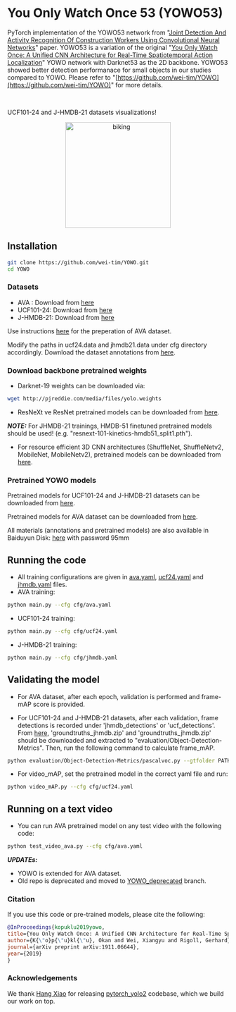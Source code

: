# You Only Watch Once 53 (YOWO53)

PyTorch implementation of the YOWO53 network from "[Joint Detection And Activity Recognition Of Construction Workers Using Convolutional Neural Networks](https://ec-3.org/publications/conferences/2021/paper/?id=197)" paper. YOWO53 is a variation of the original "[You Only Watch Once: A Unified CNN Architecture for Real-Time Spatiotemporal Action Localization](https://github.com/wei-tim/YOWO/blob/master/examples/YOWO_updated.pdf)"  YOWO network with Darknet53 as the 2D backbone. YOWO53 showed better detection performanace for small objects in our studies compared to YOWO. Please refer to "[https://github.com/wei-tim/YOWO](https://github.com/wei-tim/YOWO)" for more details. 


<br/>

UCF101-24 and J-HMDB-21 datasets visualizations!
<br/>
<div align="center" style="width:image width px;">
  <img  src="https://github.com/ghazalehtrb/YOWO/blob/master/examples/Media2.gif" width=240 alt="biking">
</div>

  



## Installation
```bash
git clone https://github.com/wei-tim/YOWO.git
cd YOWO
```

### Datasets

* AVA	   : Download from [here](https://github.com/cvdfoundation/ava-dataset)
* UCF101-24: Download from [here](https://drive.google.com/file/d/1o2l6nYhd-0DDXGP-IPReBP4y1ffVmGSE/view?usp=sharing)
* J-HMDB-21: Download from [here](http://jhmdb.is.tue.mpg.de/challenge/JHMDB/datasets)

Use instructions [here](https://github.com/facebookresearch/SlowFast/blob/master/slowfast/datasets/DATASET.md) for the preperation of AVA dataset.

Modify the paths in ucf24.data and jhmdb21.data under cfg directory accordingly.
Download the dataset annotations from [here](https://www.dropbox.com/sh/16jv2kwzom1pmlt/AABL3cFWDfG5MuH9PwnjSJf0a?dl=0).

### Download backbone pretrained weights

* Darknet-19 weights can be downloaded via:
```bash
wget http://pjreddie.com/media/files/yolo.weights
```

* ResNeXt ve ResNet pretrained models can be downloaded from [here](https://drive.google.com/drive/folders/1zvl89AgFAApbH0At-gMuZSeQB_LpNP-M?usp=sharing).

***NOTE:*** For JHMDB-21 trainings, HMDB-51 finetuned pretrained models should be used! (e.g. "resnext-101-kinetics-hmdb51_split1.pth").

* For resource efficient 3D CNN architectures (ShuffleNet, ShuffleNetv2, MobileNet, MobileNetv2), pretrained models can be downloaded from [here](https://github.com/okankop/Efficient-3DCNNs).

### Pretrained YOWO models

Pretrained models for UCF101-24 and J-HMDB-21 datasets can be downloaded from [here](https://www.dropbox.com/sh/16jv2kwzom1pmlt/AABL3cFWDfG5MuH9PwnjSJf0a?dl=0).

Pretrained models for AVA dataset can be downloaded from [here](https://drive.google.com/drive/folders/1g-jTfxCV9_uNFr61pjo4VxNfgDlbWLlb?usp=sharing).

All materials (annotations and pretrained models) are also available in Baiduyun Disk:
[here](https://pan.baidu.com/s/1yaOYqzcEx96z9gAkOhMnvQ) with password 95mm

## Running the code

* All training configurations are given in [ava.yaml](https://github.com/wei-tim/YOWO/blob/master/cfg/ava.yaml), [ucf24.yaml](https://github.com/wei-tim/YOWO/blob/master/cfg/ucf24.yaml) and [jhmdb.yaml](https://github.com/wei-tim/YOWO/blob/master/cfg/jhmdb.yaml) files.
* AVA training:
```bash
python main.py --cfg cfg/ava.yaml
```
* UCF101-24 training:
```bash
python main.py --cfg cfg/ucf24.yaml
```
* J-HMDB-21 training:
```bash
python main.py --cfg cfg/jhmdb.yaml
```

## Validating the model

* For AVA dataset, after each epoch, validation is performed and frame-mAP score is provided.

* For UCF101-24 and J-HMDB-21 datasets, after each validation, frame detections is recorded under 'jhmdb_detections' or 'ucf_detections'. From [here](https://www.dropbox.com/sh/16jv2kwzom1pmlt/AABL3cFWDfG5MuH9PwnjSJf0a?dl=0), 'groundtruths_jhmdb.zip' and 'groundtruths_jhmdb.zip' should be downloaded and extracted to "evaluation/Object-Detection-Metrics". Then, run the following command to calculate frame_mAP.

```bash
python evaluation/Object-Detection-Metrics/pascalvoc.py --gtfolder PATH-TO-GROUNDTRUTHS-FOLDER --detfolder PATH-TO-DETECTIONS-FOLDER

```

* For video_mAP, set the pretrained model in the correct yaml file and run:
```bash
python video_mAP.py --cfg cfg/ucf24.yaml
```

## Running on a text video

* You can run AVA pretrained model on any test video with the following code:
```bash
python test_video_ava.py --cfg cfg/ava.yaml
```

***UPDATEs:*** 
* YOWO is extended for AVA dataset. 
* Old repo is deprecated and moved to [YOWO_deprecated](https://github.com/wei-tim/YOWO/tree/yowo_deprecated) branch. 

### Citation
If you use this code or pre-trained models, please cite the following:

```bibtex
@InProceedings{kopuklu2019yowo,
title={You Only Watch Once: A Unified CNN Architecture for Real-Time Spatiotemporal Action Localization},
author={K{\"o}p{\"u}kl{\"u}, Okan and Wei, Xiangyu and Rigoll, Gerhard},
journal={arXiv preprint arXiv:1911.06644},
year={2019}
}
```

### Acknowledgements
We thank [Hang Xiao](https://github.com/marvis) for releasing [pytorch_yolo2](https://github.com/marvis/pytorch-yolo2) codebase, which we build our work on top. 

